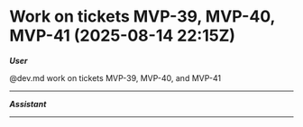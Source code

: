 <!-- Generated by SpecStory -->

# Work on tickets MVP-39, MVP-40, MVP-41 (2025-08-14 22:15Z)

_**User**_

@dev.md work on tickets MVP-39, MVP-40, and MVP-41

---

_**Assistant**_



---

